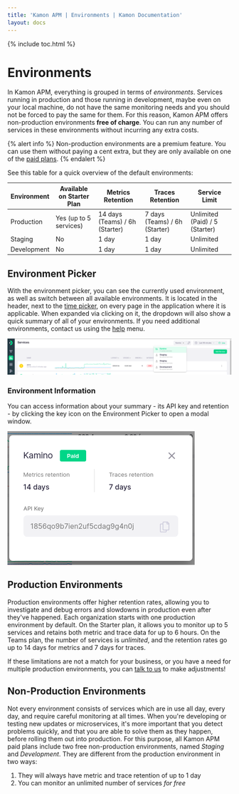 ```yaml
---
title: 'Kamon APM | Environments | Kamon Documentation'
layout: docs
---
```


{% include toc.html %}

Environments
============

In Kamon APM, everything is grouped in terms of _environments_. Services running in production and those running in development, maybe even on your local machine, do not have the same monitoring needs and you should not be forced to pay the same for them. For this reason, Kamon APM offers non-production environments **free of charge**. You can run any number of services in these environments without incurring any extra costs.

{% alert info %}
Non-production environments are a premium feature. You can use them without paying a cent extra, but they are only available on one of the [paid plans].
{% endalert %}

See this table for a quick overview of the default environments:

| Environment | Available on Starter Plan | Metrics Retention | Traces Retention | Service Limit |
|-------------|---------------------------|-------------------|------------------|---------------|
| Production  | Yes (up to 5 services)    | 14 days (Teams) / 6h (Starter) | 7 days (Teams) / 6h (Starter) | Unlimited (Paid) / 5 (Starter) |
| Staging     | No                        | 1 day             | 1 day            | Unlimited     |
| Development | No                        | 1 day             | 1 day            | Unlimited     |

Environment Picker
-------------------

With the environment picker, you can see the currently used environment, as well as switch between all available environments. It is located in the header, next to the [time picker], on every page in the application where it is applicable. When expanded via clicking on it, the dropdown will also show a quick summary of all of your environments. If you need additional environments, contact us using the [help] menu.

<div class="w-100 text-center">
  <img class="img-fluid my-4" src="/assets/img/pages/apm/environment-picker.png" alt="Environment Picker">
</div>

### Environment Information

You can access information about your summary - its API key and retention - by clicking the key icon on the Environment Picker to open a modal window.

<div class="w-100 text-center">
  <img class="img-fluid my-4" src="/assets/img/pages/apm/environment-info.png" alt="Environment Info Dialog">
</div>

Production Environments
------------------------

Production environments offer higher retention rates, allowing you to investigate and debug errors and slowdowns in production even after they've happened. Each organization starts with one production environment by default. On the Starter plan, it allows you to monitor up to 5 services and retains both metric and trace data for up to 6 hours. On the Teams plan, the number of services is _unlimited_, and the retention rates go up to 14 days for metrics and 7 days for traces.

If these limitations are not a match for your business, or you have a need for multiple production environments, you can [talk to us][help] to make adjustments!


Non-Production Environments
----------------------------

Not every environment consists of services which are in use all day, every day, and require careful monitoring at all times. When you're developing or testing new updates or microservices, it's more important that you detect problems quickly, and that you are able to solve them as they happen, before rolling them out into production. For this purpose, all Kamon APM paid plans include two free non-production environments, named _Staging_ and _Development_. They are different from the production environment in two ways:

1. They will always have metric and trace retention of up to 1 day
2. You can monitor an unlimited number of services _for free_

[paid plans]: ./plans/
[time picker]: ./time-picker/
[help]: ./help/
